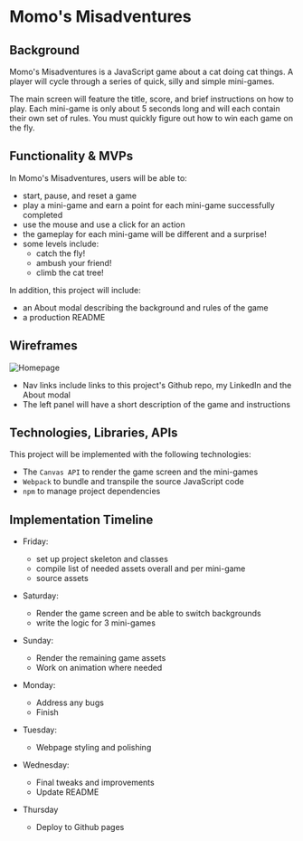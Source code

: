 # Momo's Misadventures

## Background
Momo's Misadventures is a JavaScript game about a cat doing cat things. A player will cycle through a series of quick, silly and simple mini-games. 

The main screen will feature the title, score, and brief instructions on how to play. Each mini-game is only about 5 seconds long and will each contain their own set of rules. You must quickly figure out how to win each game on the fly. 


## Functionality & MVPs

In Momo's Misadventures, users will be able to:

- start, pause, and reset a game
- play a mini-game and earn a point for each mini-game successfully completed
- use the mouse and use a click for an action
- the gameplay for each mini-game will be different and a surprise!
- some levels include: 
    - catch the fly!
    - ambush your friend!
    - climb the cat tree!

In addition, this project will include: 
- an About modal describing the background and rules of the game
- a production README

## Wireframes

![Homepage](https://user-images.githubusercontent.com/114616864/205213734-aa66f1f6-f5f1-4360-925a-10d72b60cd14.png)


- Nav links include links to this project's Github repo, my LinkedIn and the About modal
- The left panel will have a short description of the game and instructions

## Technologies, Libraries, APIs

This project will be implemented with the following technologies:

- The `Canvas API` to render the game screen and the mini-games
- `Webpack` to bundle and transpile the source JavaScript code
- `npm` to manage project dependencies

## Implementation Timeline

- Friday:
  - set up project skeleton and classes 
  - compile list of needed assets overall and per mini-game
  - source assets

- Saturday:
  - Render the game screen and be able to switch backgrounds
  - write the logic for 3 mini-games 

- Sunday: 
  - Render the remaining game assets 
  - Work on animation where needed

- Monday: 
  - Address any bugs
  - Finish 

- Tuesday: 
  - Webpage styling and polishing

- Wednesday:
  - Final tweaks and improvements
  - Update README 

- Thursday
  - Deploy to Github pages